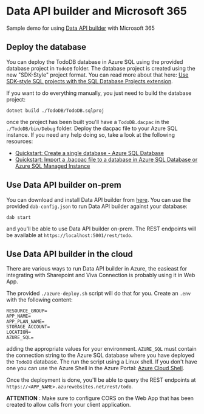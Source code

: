 # Data API builder and Microsoft 365

Sample demo for using [Data API builder](https://aka.ms/dab) with Microsoft 365

## Deploy the database

You can deploy the TodoDB database in Azure SQL using the provided database project in `TodoDB` folder. The database project is created using the new "SDK-Style" project format. You can read more about that here: [Use SDK-style SQL projects with the SQL Database Projects extension](https://learn.microsoft.com/sql/azure-data-studio/extensions/sql-database-project-extension-sdk-style-projects).

If you want to do everything manually, you just need to build the database project:

```shell
dotnet build ./TodoDB/TodoDB.sqlproj 
```

once the project has been built you'll have a `TodoDB.dacpac` in the `./TodoDB/bin/Debug` folder. Deploy the dacpac file to your Azure SQL instance. If you need any help doing so, take a look at the following resources:

- [Quickstart: Create a single database - Azure SQL Database](https://learn.microsoft.com/azure/azure-sql/database/single-database-create-quickstart?view=azuresql&tabs=azure-portal)
- [Quickstart: Import a .bacpac file to a database in Azure SQL Database or Azure SQL Managed Instance](https://learn.microsoft.com/azure/azure-sql/database/database-import?view=azuresql&tabs=azure-portal)

## Use Data API builder on-prem

You can download and install Data API builder from [here](https://aka.ms/dab). You can use the provided `dab-config.json` to run Data API builder against your database:

```shell
dab start
```

and you'll be able to use Data API builder on-prem. The REST endpoints will be available at `https://localhost:5001/rest/todo`.

## Use Data API builder in the cloud

There are various ways to run Data API builder in Azure, the easieast for integrating with Sharepoint and Viva Connection is probably using it in Web App. 

The provided `./azure-deploy.sh` script will do that for you. Create an `.env` with the following content:

```shell
RESOURCE_GROUP=
APP_NAME=
APP_PLAN_NAME=
STORAGE_ACCOUNT=
LOCATION=
AZURE_SQL=
```

adding the appropriate values for your environment. `AZURE_SQL` must contain the connection string to the Azure SQL database where you have deployed the `TodoDB` database. The run the script using a Linux shell. If you don't have one you can use the Azure Shell in the Azure Portal: [Azure Cloud Shell](https://shell.azure.com/).

Once the deployment is done, you'll be able to query the REST endpoints at `https://<APP_NAME>.azurewebsites.net/rest/todo`.

**ATTENTION** : Make sure to configure CORS on the Web App that has been created to allow calls from your client application.